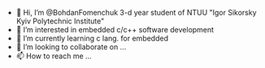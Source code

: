 - 👋 Hi, I’m @BohdanFomenchuk 3-d year student of NTUU "Igor Sikorsky Kyiv Polytechnic Institute"
- 👀 I’m interested in embedded c/c++ software development 
- 🌱 I’m currently learning c lang. for embedded
- 💞️ I’m looking to collaborate on ...
- 📫 How to reach me ...

<!---
BohdanFomenchuk/BohdanFomenchuk is a ✨ special ✨ repository because its `README.md` (this file) appears on your GitHub profile.
You can click the Preview link to take a look at your changes.
--->

